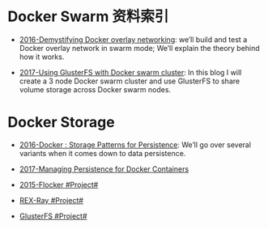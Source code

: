 # Docker Swarm 资料索引

- [2016-Demystifying Docker overlay networking](http://blog.nigelpoulton.com/demystifying-docker-overlay-networking/): we’ll build and test a Docker overlay network in swarm mode;  We’ll explain the theory behind how it works.

- [2017-Using GlusterFS with Docker swarm cluster](http://embaby.com/blog/using-glusterfs-docker-swarm-cluster/): 
In this blog I will create a 3 node Docker swarm cluster and use GlusterFS to share volume storage across Docker swarm nodes.

# Docker Storage

- [2016-Docker : Storage Patterns for Persistence](https://parg.co/Ur8): We’ll go over several variants when it comes down to data persistence.

- [2017-Managing Persistence for Docker Containers](https://thenewstack.io/methods-dealing-container-storage/)

- [2015-Flocker #Project#](https://github.com/ClusterHQ/flocker)

- [REX-Ray #Project#](https://github.com/thecodeteam/rexray)

- [GlusterFS #Project#](https://github.com/gluster/glusterfs)
